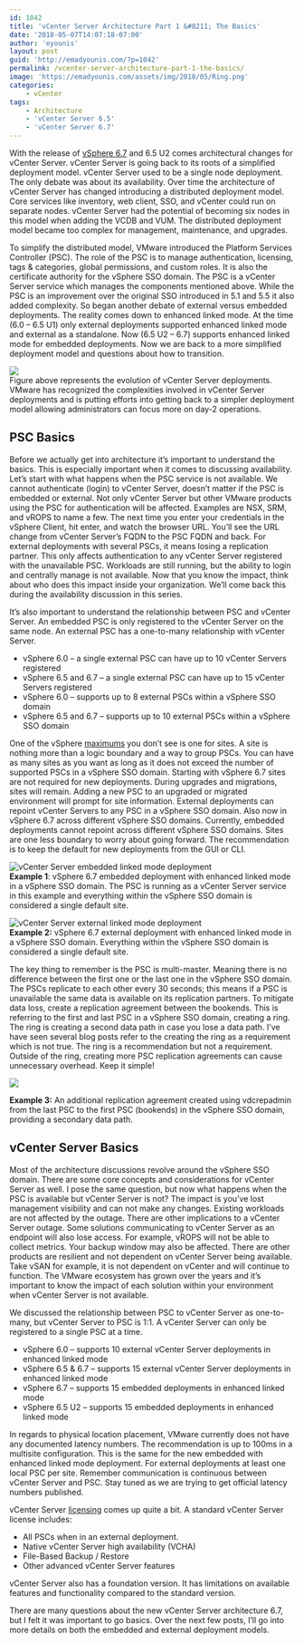 ```yaml
---
id: 1042
title: 'vCenter Server Architecture Part 1 &#8211; The Basics'
date: '2018-05-07T14:07:18-07:00'
author: 'eyounis'
layout: post
guid: 'http://emadyounis.com/?p=1042'
permalink: /vcenter-server-architecture-part-1-the-basics/
image: 'https://emadyounis.com/assets/img/2018/05/Ring.png'
categories:
    - vCenter
tags:
    - Architecture
    - 'vCenter Server 6.5'
    - 'vCenter Server 6.7'
---
```


With the release of [vSphere 6.7](http://emadyounis.com/vcenter/vcenter-server-6-7-whats-new-rundown/) and 6.5 U2 comes architectural changes for vCenter Server. vCenter Server is going back to its roots of a simplified deployment model. vCenter Server used to be a single node deployment. The only debate was about its availability. Over time the architecture of vCenter Server has changed introducing a distributed deployment model. Core services like inventory, web client, SSO, and vCenter could run on separate nodes. vCenter Server had the potential of becoming six nodes in this model when adding the VCDB and VUM. The distributed deployment model became too complex for management, maintenance, and upgrades.

To simplify the distributed model, VMware introduced the Platform Services Controller (PSC). The role of the PSC is to manage authentication, licensing, tags &amp; categories, global permissions, and custom roles. It is also the certificate authority for the vSphere SSO domain. The PSC is a vCenter Server service which manages the components mentioned above. While the PSC is an improvement over the original SSO introduced in 5.1 and 5.5 it also added complexity. So began another debate of external versus embedded deployments. The reality comes down to enhanced linked mode. At the time (6.0 – 6.5 U1) only external deployments supported enhanced linked mode and external as a standalone. Now (6.5 U2 – 6.7) supports enhanced linked mode for embedded deployments. Now we are back to a more simplified deployment model and questions about how to transition.

![](https://emadyounis.com/assets/img/2018/05/vCenter-Server-Deployment-Evolution.png?resize=1240%2C539)  
Figure above represents the evolution of vCenter Server deployments. VMware has recognized the complexities involved in vCenter Server deployments and is putting efforts into getting back to a simpler deployment model allowing administrators can focus more on day-2 operations.

## PSC Basics

Before we actually get into architecture it’s important to understand the basics. This is especially important when it comes to discussing availability. Let’s start with what happens when the PSC service is not available. We cannot authenticate (login) to vCenter Server, doesn’t matter if the PSC is embedded or external. Not only vCenter Server but other VMware products using the PSC for authentication will be affected. Examples are NSX, SRM, and vROPS to name a few. The next time you enter your credentials in the vSphere Client, hit enter, and watch the browser URL. You’ll see the URL change from vCenter Server’s FQDN to the PSC FQDN and back. For external deployments with several PSCs, it means losing a replication partner. This only affects authentication to any vCenter Server registered with the unavailable PSC. Workloads are still running, but the ability to login and centrally manage is not available. Now that you know the impact, think about who does this impact inside your organization. We’ll come back this during the availability discussion in this series.

It’s also important to understand the relationship between PSC and vCenter Server. An embedded PSC is only registered to the vCenter Server on the same node. An external PSC has a one-to-many relationship with vCenter Server.

- vSphere 6.0 – a single external PSC can have up to 10 vCenter Servers registered
- vSphere 6.5 and 6.7 – a single external PSC can have up to 15 vCenter Servers registered
- vSphere 6.0 – supports up to 8 external PSCs within a vSphere SSO domain
- vSphere 6.5 and 6.7 – supports up to 10 external PSCs within a vSphere SSO domain

One of the vSphere [maximums](https://configmax.vmware.com/home) you don’t see is one for sites. A site is nothing more than a logic boundary and a way to group PSCs. You can have as many sites as you want as long as it does not exceed the number of supported PSCs in a vSphere SSO domain. Starting with vSphere 6.7 sites are not required for new deployments. During upgrades and migrations, sites will remain. Adding a new PSC to an upgraded or migrated environment will prompt for site information. External deployments can repoint vCenter Servers to any PSC in a vSphere SSO domain. Also now in vSphere 6.7 across different vSphere SSO domains. Currently, embedded deployments cannot repoint across different vSphere SSO domains. Sites are one less boundary to worry about going forward. The recommendation is to keep the default for new deployments from the GUI or CLI.

![vCenter Server embedded linked mode deployment](https://emadyounis.com/assets/img/2018/05/Embedded-SSO.png?resize=1756%2C435)  
**Example 1**: vSphere 6.7 embedded deployment with enhanced linked mode in a vSphere SSO domain. The PSC is running as a vCenter Server service in this example and everything within the vSphere SSO domain is considered a single default site.

![vCenter Server external linked mode deployment](https://emadyounis.com/assets/img/2018/05/External-SSO.png?resize=1452%2C764)  
**Example 2:** vSphere 6.7 external deployment with enhanced linked mode in a vSphere SSO domain. Everything within the vSphere SSO domain is considered a single default site.

The key thing to remember is the PSC is multi-master. Meaning there is no difference between the first one or the last one in the vSphere SSO domain. The PSCs replicate to each other every 30 seconds; this means if a PSC is unavailable the same data is available on its replication partners. To mitigate data loss, create a replication agreement between the bookends. This is referring to the first and last PSC in a vSphere SSO domain, creating a ring. The ring is creating a second data path in case you lose a data path. I’ve have seen several blog posts refer to the creating the ring as a requirement which is not true. The ring is a recommendation but not a requirement. Outside of the ring, creating more PSC replication agreements can cause unnecessary overhead. Keep it simple!

![](https://emadyounis.com/assets/img/2018/05/Ring.png?resize=1447%2C895)

**Example 3:** An additional replication agreement created using vdcrepadmin from the last PSC to the first PSC (bookends) in the vSphere SSO domain, providing a secondary data path.

## vCenter Server Basics

Most of the architecture discussions revolve around the vSphere SSO domain. There are some core concepts and considerations for vCenter Server as well. I pose the same question, but now what happens when the PSC is available but vCenter Server is not? The impact is you’ve lost management visibility and can not make any changes. Existing workloads are not affected by the outage. There are other implications to a vCenter Server outage. Some solutions communicating to vCenter Server as an endpoint will also lose access. For example, vROPS will not be able to collect metrics. Your backup window may also be affected. There are other products are resilient and not dependent on vCenter Server being available. Take vSAN for example, it is not dependent on vCenter and will continue to function. The VMware ecosystem has grown over the years and it’s important to know the impact of each solution within your environment when vCenter Server is not available.

We discussed the relationship between PSC to vCenter Server as one-to-many, but vCenter Server to PSC is 1:1. A vCenter Server can only be registered to a single PSC at a time.

- vSphere 6.0 – supports 10 external vCenter Server deployments in enhanced linked mode
- vSphere 6.5 &amp; 6.7 – supports 15 external vCenter Server deployments in enhanced linked mode
- vSphere 6.7 – supports 15 embedded deployments in enhanced linked mode
- vSphere 6.5 U2 – supports 15 embedded deployments in enhanced linked mode

In regards to physical location placement, VMware currently does not have any documented latency numbers. The recommendation is up to 100ms in a multisite configuration. This is the same for the new embedded with enhanced linked mode deployment. For external deployments at least one local PSC per site. Remember communication is continuous between vCenter Server and PSC. Stay tuned as we are trying to get official latency numbers published.

vCenter Server [licensing](https://www.vmware.com/products/vsphere.html) comes up quite a bit. A standard vCenter Server license includes:

- All PSCs when in an external deployment.
- Native vCenter Server high availability (VCHA)
- File-Based Backup / Restore
- Other advanced vCenter Server features

vCenter Server also has a foundation version. It has limitations on available features and functionality compared to the standard version.

There are many questions about the new vCenter Server architecture 6.7, but I felt it was important to go basics. Over the next few posts, I’ll go into more details on both the embedded and external deployment models.
